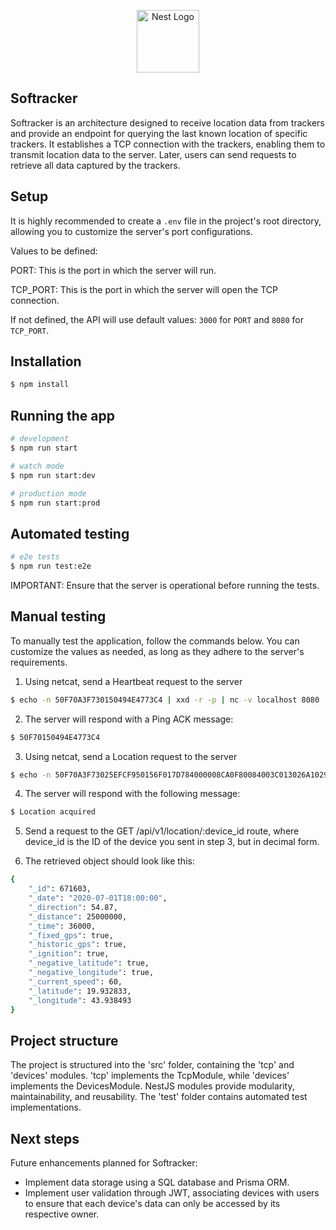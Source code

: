 <p align="center">
  <a href="http://nestjs.com/" target="blank"><img src="https://nestjs.com/img/logo-small.svg" width="100" alt="Nest Logo" /></a>
</p>

[circleci-image]: https://img.shields.io/circleci/build/github/nestjs/nest/master?token=abc123def456
[circleci-url]: https://circleci.com/gh/nestjs/nest

## Softracker

Softracker is an architecture designed to receive location data from trackers and provide an endpoint for querying the last known location of specific trackers. It establishes a TCP connection with the trackers, enabling them to transmit location data to the server. Later, users can send requests to retrieve all data captured by the trackers.

## Setup
It is highly recommended to create a `.env` file in the project's root directory, allowing you to customize the server's port configurations.

Values to be defined:

PORT: This is the port in which the server will run.

TCP_PORT: This is the port in which the server will open the TCP connection.

If not defined, the API will use default values: `3000` for `PORT` and `8080` for `TCP_PORT`.

## Installation

```bash
$ npm install
```

## Running the app

```bash
# development
$ npm run start

# watch mode
$ npm run start:dev

# production mode
$ npm run start:prod
```

## Automated testing

```bash
# e2e tests
$ npm run test:e2e
```

IMPORTANT: Ensure that the server is operational before running the tests.

## Manual testing

To manually test the application, follow the commands below. You can customize the values as needed, as long as they adhere to the server's requirements.

1. Using netcat, send a Heartbeat request to the server
```bash
$ echo -n 50F70A3F730150494E4773C4 | xxd -r -p | nc -v localhost 8080
```

2. The server will respond with a Ping ACK message:
```bash
$ 50F70150494E4773C4
```

3. Using netcat, send a Location request to the server
```bash
$ echo -n 50F70A3F73025EFCF950156F017D784000008CA0F80084003C013026A1029E72BD73C4 | xxd -r -p | nc -v localhost 8080
```

4. The server will respond with the following message:
```bash
$ Location acquired
```

5. Send a request to the GET /api/v1/location/:device_id route, where device_id is the ID of the device you sent in step 3, but in decimal form.

6. The retrieved object should look like this:

```bash
{
    "_id": 671603,
    "_date": "2020-07-01T18:00:00",
    "_direction": 54.87,
    "_distance": 25000000,
    "_time": 36000,
    "_fixed_gps": true,
    "_historic_gps": true,
    "_ignition": true,
    "_negative_latitude": true,
    "_negative_longitude": true,
    "_current_speed": 60,
    "_latitude": 19.932833,
    "_longitude": 43.938493
}
```

## Project structure

The project is structured into the 'src' folder, containing the 'tcp' and 'devices' modules. 'tcp' implements the TcpModule, while 'devices' implements the DevicesModule. NestJS modules provide modularity, maintainability, and reusability. The 'test' folder contains automated test implementations.

## Next steps

Future enhancements planned for Softracker:

- Implement data storage using a SQL database and Prisma ORM.
- Implement user validation through JWT, associating devices with users to ensure that each device's data can only be accessed by its respective owner.
